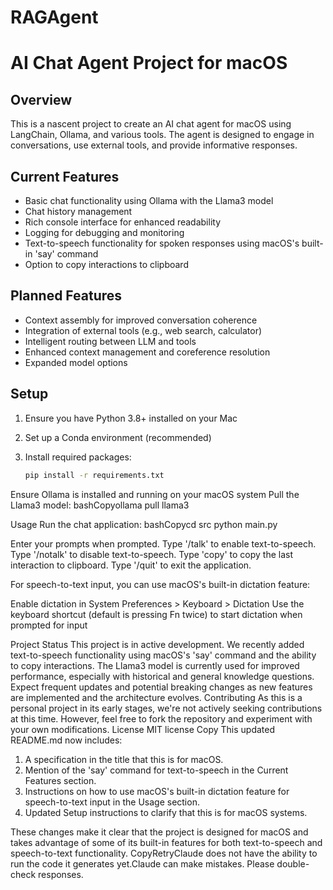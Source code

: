 # RAGAgent

# AI Chat Agent Project for macOS

## Overview

This is a nascent project to create an AI chat agent for macOS using LangChain, Ollama, and various tools. The agent is designed to engage in conversations, use external tools, and provide informative responses.

## Current Features

- Basic chat functionality using Ollama with the Llama3 model
- Chat history management
- Rich console interface for enhanced readability
- Logging for debugging and monitoring
- Text-to-speech functionality for spoken responses using macOS's built-in 'say' command
- Option to copy interactions to clipboard

## Planned Features

- Context assembly for improved conversation coherence
- Integration of external tools (e.g., web search, calculator)
- Intelligent routing between LLM and tools
- Enhanced context management and coreference resolution
- Expanded model options

## Setup

1. Ensure you have Python 3.8+ installed on your Mac
2. Set up a Conda environment (recommended)
3. Install required packages:

   ```bash
   pip install -r requirements.txt

Ensure Ollama is installed and running on your macOS system
Pull the Llama3 model:
bashCopyollama pull llama3


Usage
Run the chat application:
bashCopycd src
python main.py

Enter your prompts when prompted.
Type '/talk' to enable text-to-speech.
Type '/notalk' to disable text-to-speech.
Type 'copy' to copy the last interaction to clipboard.
Type '/quit' to exit the application.

For speech-to-text input, you can use macOS's built-in dictation feature:

Enable dictation in System Preferences > Keyboard > Dictation
Use the keyboard shortcut (default is pressing Fn twice) to start dictation when prompted for input

Project Status
This project is in active development. We recently added text-to-speech functionality using macOS's 'say' command and the ability to copy interactions. The Llama3 model is currently used for improved performance, especially with historical and general knowledge questions. Expect frequent updates and potential breaking changes as new features are implemented and the architecture evolves.
Contributing
As this is a personal project in its early stages, we're not actively seeking contributions at this time. However, feel free to fork the repository and experiment with your own modifications.
License
MIT license
Copy
This updated README.md now includes:

1. A specification in the title that this is for macOS.
2. Mention of the 'say' command for text-to-speech in the Current Features section.
3. Instructions on how to use macOS's built-in dictation feature for speech-to-text input in the Usage section.
4. Updated Setup instructions to clarify that this is for macOS systems.

These changes make it clear that the project is designed for macOS and takes advantage of some of its built-in features for both text-to-speech and speech-to-text functionality. CopyRetryClaude does not have the ability to run the code it generates yet.Claude can make mistakes. Please double-check responses.
